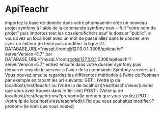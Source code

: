 # ApiTeachr
importez la base de donnée dans votre phpmyadmin
crée un nouveau projet symfony à l'aide de la commande symfony new --full "votre nom de projet" puis importez tout les dossiers/fichers sauf le dossier "public".
si vous avez un localhost avec un mot de passe allez dans le dossier .env avec un éditeur de texte puis modifiez la ligne 27:
DATABASE_URL="mysql://root:@127.0.0.1:3306/apiteachr?serverVersion=5.7" par DATABASE_URL="mysql://root:root@127.0.0.1:3306/apiteachr?serverVersion=5.7"
entrez ensuite dans votre dossier symfony puis démarrer ensuite le serveur à l'aide de la commande Symfony server:start.
Vous pouvez ensuite regardez les différentes méthodes à l'aide de Postman par exemple en tapant les url suivants:
GET : (Votre ip de localhost)/rest/teachr/ ou  (Votre ip de localhost)/rest/teachr/view/(une id que vous avez trouver dans le 1er lien)
POST : (Votre ip de localhost)/rest/teachr/new?prenom=(le prénom que vous voulez)
PUT : (Votre ip de localhost)/rest/teachr/edit/(l'id que vous souhaitez modifier)?prenom=(le nom que vous voulez)
